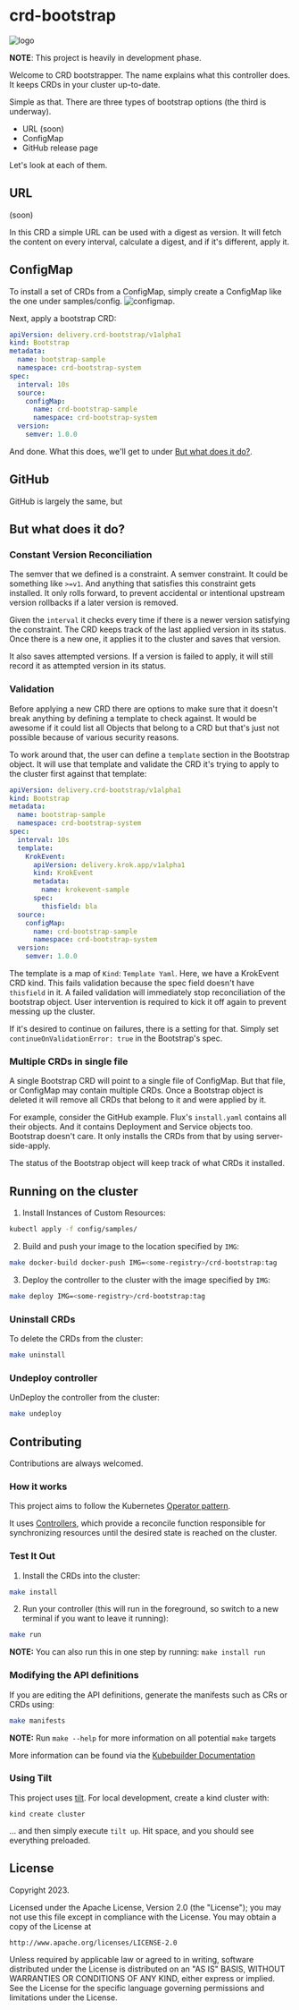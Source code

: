 # crd-bootstrap

![logo](./hack/crd-bootstrap-logo.png)

__NOTE__: This project is heavily in development phase.

Welcome to CRD bootstrapper. The name explains what this controller does. It keeps CRDs in your cluster up-to-date.

Simple as that. There are three types of bootstrap options (the third is underway).

- URL (soon)
- ConfigMap
- GitHub release page

Let's look at each of them.

## URL

(soon)

In this CRD a simple URL can be used with a digest as version. It will fetch the content on every interval, calculate a
digest, and if it's different, apply it.

## ConfigMap

To install a set of CRDs from a ConfigMap, simply create a ConfigMap like the one under samples/config.
![configmap](./config/samples/config-map.yaml).

Next, apply a bootstrap CRD:

```yaml
apiVersion: delivery.crd-bootstrap/v1alpha1
kind: Bootstrap
metadata:
  name: bootstrap-sample
  namespace: crd-bootstrap-system
spec:
  interval: 10s
  source:
    configMap:
      name: crd-bootstrap-sample
      namespace: crd-bootstrap-system
  version:
    semver: 1.0.0
```

And done. What this does, we'll get to under [But what does it do?](#but-what-does-it-do).

## GitHub

GitHub is largely the same, but 

## But what does it do?

### Constant Version Reconciliation

The semver that we defined is a constraint. A semver constraint. It could be something like `>=v1`. And anything that
satisfies this constraint gets installed. It only rolls forward, to prevent accidental or intentional upstream version
rollbacks if a later version is removed.

Given the `interval` it checks every time if there is a newer version satisfying the constraint. The CRD keeps track of
the last applied version in its status. Once there is a new one, it applies it to the cluster and saves that version.

It also saves attempted versions. If a version is failed to apply, it will still record it as attempted version in its
status.

### Validation

Before applying a new CRD there are options to make sure that it doesn't break anything by defining a template to check
against. It would be awesome if it could list all Objects that belong to a CRD but that's just not possible because of various
security reasons.

To work around that, the user can define a `template` section in the Bootstrap object. It will use that template and
validate the CRD it's trying to apply to the cluster first against that template:

```yaml
apiVersion: delivery.crd-bootstrap/v1alpha1
kind: Bootstrap
metadata:
  name: bootstrap-sample
  namespace: crd-bootstrap-system
spec:
  interval: 10s
  template:
    KrokEvent:
      apiVersion: delivery.krok.app/v1alpha1
      kind: KrokEvent
      metadata:
        name: krokevent-sample
      spec:
        thisfield: bla
  source:
    configMap:
      name: crd-bootstrap-sample
      namespace: crd-bootstrap-system
  version:
    semver: 1.0.0
```

The template is a map of `Kind`: `Template Yaml`. Here, we have a KrokEvent CRD kind. This fails validation because the
spec field doesn't have `thisfield` in it. A failed validation will immediately stop reconciliation of the bootstrap
object. User intervention is required to kick it off again to prevent messing up the cluster.

If it's desired to continue on failures, there is a setting for that. Simply set `continueOnValidationError: true` in the
Bootstrap's spec.

### Multiple CRDs in single file

A single Bootstrap CRD will point to a single file of ConfigMap. But that file, or ConfigMap may contain multiple CRDs.
Once a Bootstrap object is deleted it will remove all CRDs that belong to it and were applied by it.

For example, consider the GitHub example. Flux's `install.yaml` contains all their objects. And it contains Deployment
and Service objects too. Bootstrap doesn't care. It only installs the CRDs from that by using server-side-apply.

The status of the Bootstrap object will keep track of what CRDs it installed.

## Running on the cluster
1. Install Instances of Custom Resources:

```sh
kubectl apply -f config/samples/
```

2. Build and push your image to the location specified by `IMG`:

```sh
make docker-build docker-push IMG=<some-registry>/crd-bootstrap:tag
```

3. Deploy the controller to the cluster with the image specified by `IMG`:

```sh
make deploy IMG=<some-registry>/crd-bootstrap:tag
```

### Uninstall CRDs
To delete the CRDs from the cluster:

```sh
make uninstall
```

### Undeploy controller
UnDeploy the controller from the cluster:

```sh
make undeploy
```

## Contributing

Contributions are always welcomed.

### How it works
This project aims to follow the Kubernetes [Operator pattern](https://kubernetes.io/docs/concepts/extend-kubernetes/operator/).

It uses [Controllers](https://kubernetes.io/docs/concepts/architecture/controller/),
which provide a reconcile function responsible for synchronizing resources until the desired state is reached on the cluster.

### Test It Out
1. Install the CRDs into the cluster:

```sh
make install
```

2. Run your controller (this will run in the foreground, so switch to a new terminal if you want to leave it running):

```sh
make run
```

**NOTE:** You can also run this in one step by running: `make install run`

### Modifying the API definitions
If you are editing the API definitions, generate the manifests such as CRs or CRDs using:

```sh
make manifests
```

**NOTE:** Run `make --help` for more information on all potential `make` targets

More information can be found via the [Kubebuilder Documentation](https://book.kubebuilder.io/introduction.html)

### Using Tilt

This project uses [tilt](https://tilt.dev/). For local development, create a kind cluster with:

```
kind create cluster
```

... and then simply execute `tilt up`. Hit space, and you should see everything preloaded.

## License

Copyright 2023.

Licensed under the Apache License, Version 2.0 (the "License");
you may not use this file except in compliance with the License.
You may obtain a copy of the License at

    http://www.apache.org/licenses/LICENSE-2.0

Unless required by applicable law or agreed to in writing, software
distributed under the License is distributed on an "AS IS" BASIS,
WITHOUT WARRANTIES OR CONDITIONS OF ANY KIND, either express or implied.
See the License for the specific language governing permissions and
limitations under the License.

